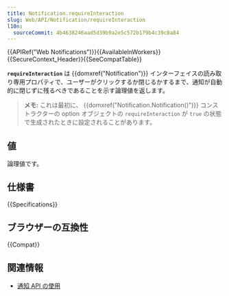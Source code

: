 ```yaml
---
title: Notification.requireInteraction
slug: Web/API/Notification/requireInteraction
l10n:
  sourceCommit: 4b4638246aad5d39b9a2e5c572b179b4c39c0a84
---
```


{{APIRef("Web Notifications")}}{{AvailableInWorkers}}{{SecureContext_Header}}{{SeeCompatTable}}

**`requireInteraction`** は {{domxref("Notification")}} インターフェイスの読み取り専用プロパティで、ユーザーがクリックするか閉じるかするまで、通知が自動的に閉じずに残るべきであることを示す論理値を返します。

> **メモ:** これは最初に、 {{domxref("Notification.Notification()")}} コンストラクターの option オブジェクトの `requireInteraction` が `true` の状態で生成されたときに設定されることがあります。

## 値

論理値です。

## 仕様書

{{Specifications}}

## ブラウザーの互換性

{{Compat}}

## 関連情報

- [通知 API の使用](/ja/docs/Web/API/Notifications_API/Using_the_Notifications_API)
